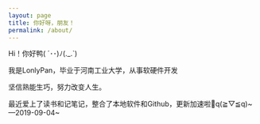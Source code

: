 ```yaml
---
layout: page
title: 你好呀，朋友！
permalink: /about/
---
```


Hi！你好鸭( ´･･)ﾉ(.\_.\`)

我是LonlyPan，毕业于河南工业大学，从事软硬件开发

坚信熟能生巧，努力改变人生。

最近爱上了读书和记笔记，整合了本地软件和Github，更新加速啦🚀q(≧▽≦q)~—2019-09-04~


